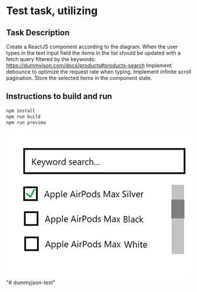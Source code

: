 # Test task, utilizing

## Task Description

Create a ReactJS component according to the diagram.
When the user types in the text input field the items in the list should be updated with a fetch query filtered by the keywords: https://dummyjson.com/docs/products#products-search
Implement debounce to optimize the request rate when typing.
Implement infinite scroll pagination.
Store the selected items in the component state.

## Instructions to build and run

```
npm install
npm run build
npm run preview

```

![diagram](./search-component-task.png)
"# dummyjson-test"
